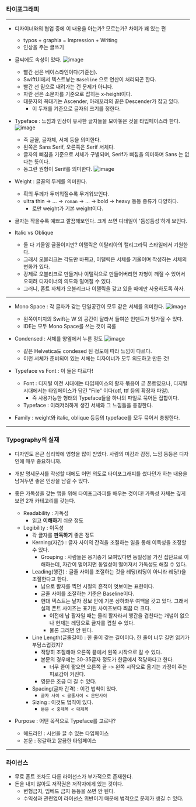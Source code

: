 ### 타이포그래피
---

- 디자이너와의 협업 중에 이 내용을 아는가? 모르는가? 차이가 꽤 있는 편
    + typos + graphia = Impression + Writing
    + 인상을 주는 글쓰기

- 글씨에도 속성이 있다.
![image](/image3.png)
    + 빨간 선은 베이스라인이다(기준선).
    + SwiftUI에서 텍스트뷰는 `Baseline` 으로 연산이 처리되곤 한다.
    + 빨간 선 밑으로 내려가는 건 문제가 아니다.
    + 파란 선은 소문자를 기준으로 잡히는 x-height이다.
    + 대문자의 꼭대기는 Ascender, 아래꼬리의 끝은 Descender가 잡고 있다.
        + 이 두개를 기준으로 글자의 크기를 정한다.
- Typeface : 느낌과 인상이 유사한 글자들을 모아놓은 것을 타입페이스라 한다.
![image](/image4.png)
    - 즉 글꼴, 글자체, 서체 등을 의미한다.
    - 왼쪽은 Sans Serif, 오른쪽은 Serif 서체다.
    - 글자의 삐침을 기준으로 서체가 구별되며, Serif가 삐침을 의미하며 Sans 는 없다는 뜻이다.
    - 동그란 원형이 Serif를 의미한다.
![image](/image5.png)

- Weight : 글꼴의 두께를 의미한다.
    - 획의 두께가 두꺼워질수록 무거워보인다.
    - ultra thin -> ... -> `roman` -> ... -> bold -> heavy 등등 종류가 다양하다.
        - 로만 weight가 기본 weight이다.
- 글자는 작을수록 예쁘고 깔끔해보인다. 크게 쓰면 디테일이 '듬성듬성'하게 보인다.
- Italic vs Oblique
    - 둘 다 기울임 글꼴이지만? 이탤릭은 이탈리아의 캘리그라픽 스타일에서 기원한다.
    - 그래서 오블리크는 각도만 바뀌고, 이탤릭은 서체를 기울이며 작성하는 서체의 변화가 있다.
    - 강제로 오블리크로 만들거나 이탤릭으로 만들어버리면 자형이 깨질 수 있어서 오히려 디자이너의 의도와 멀어질 수 있다.
    - 그러니, 폰트 자체가 오블리크나 이탤릭을 갖고 있을 때에만 사용하도록 하자.

---
- Mono Space : 각 글자가 갖는 단일공간이 모두 같은 서체를 의미한다.
  ![image](/image6.png)
    - 왼쪽이미지의 Swift는 W 의 공간이 달라서 들여쓴 인덴트가 망가질 수 있다.
    - IDE는 모두 Mono Space를 쓰는 것이 국룰

- Condensed : 서체를 양옆에서 누른 정도
![image](/image8.png)
    - 같은 Helvetica도 condesed 된 정도에 따라 느낌이 다르다.
    - 이런 서체가 준비되어 있는 서체는 디자이너가 모두 의도하고 만든 것!

- Typeface vs Font : 이 둘은 다르다! 
    - Font : 디지털 이전 시대에는 타입페이스의 활자 묶음이 곧 폰트였으나, 디지털 시대에서는 타입페이스가 담긴 "File" 이다(otf, ttf 등의 확장자 파일).
        - 즉 사용가능한 형태의 Typeface들을 하나의 파일로 묶어둔 집합이다.
    - Typeface : 이러저러하게 생긴 서체와 그 느낌들을 총칭한다.
- Family : weight와 italic, oblique 등등의 typeface를 모두 묶어서 총칭한다.


---
### Typography의 실재

- 디자인도 은근 심리학에 영향을 많이 받았다. 사람의 미감과 감정, 느낌 등등은 디자인에 매우 중요하니까.
- 개발 명세문서를 작성할 때에도 어떤 의도로 타이포그래피를 썼다던가 하는 내용을 남겨두면 좋은 인상을 남길 수 있다.

- 좋은 가독성을 갖는 앱을 위해 타이포그라피를 배우는 것이다! 가독성 자체는 깊게보면 2개 카테고리를 갖는다.
    - Readability : 가독성
        - 읽고 **이해하기** 쉬운 정도
    - Legibility : 이독성
        - 각 글자를 **판독하기** 좋은 정도
        - Kerning(자간) : 글자 사이의 간격을 조절하는 일을 통해 이독성을 조정할 수 있다.
            - Grouping : 사람들은 옹기종기 모여있다면 동일성을 가진 집단으로 이해하는데, 자간이 멀어지면 동일성이 떨어져서 가독성도 해칠 수 있다.
        - Leading(행간) : 글줄 사이를 조절하는 것을 레딩(리딩이 아니라 레딩!)을 조절한다고 한다.
            - 납으로 활자를 찍던 시절의 흔적이 엿보이는 표현이다.
            - 글줄 사이를 조절하는 기준은 Baseline이다.
            - 현대 텍스트는 낱자 정보 안에 기본 상하좌우 여백을 갖고 있다. 그래서 실제 폰트 사이즈는 표기된 사이즈보다 쬐끔 더 크다.
                - 이전에 납 활자일 때는 물리 활자라서 행간을 겹친다는 개념이 없으나 현재는 레딩으로 글자를 겹칠 수 있다.
                - 물론 그러면 안 된다.
        - Line Length(글줄길이) : 한 줄이 갖는 길이이다. 한 줄이 너무 길면 읽기가 부담스럽겠지?
            - 적당히 조절해야 오른쪽 끝에서 왼쪽 시작으로 갈 수 있다.
            - 본문의 경우에는 30-35글자 정도가 한글에서 적당하다고 한다.
                - 너무 줄이 짧으면 오른쪽 끝 -> 왼쪽 시작으로 옮기는 과정이 주는 피로감이 커진다.
            - 영문은 조금 더 길 수 있다.
        - Spacing(글자 간격) : 이건 법칙이 있다.
            - `글자 사이 < 글줄사이 < 문단사이`
        - Sizing : 이것도 법칙이 있다.
            - `본문 < 중제목 < 대제목`
- Purpose : 어떤 목적으로 Typeface를 고르나?
    - 헤드라인 : 시선을 끌 수 있는 타입페이스
    - 본문 : 정갈하고 깔끔한 타입페이스

---
### 라이선스

- 무료 폰트 조차도 다른 라이선스가 부가적으로 존재한다.
- 돈을 내지 않아도 저작권은 저작자에게 있는 것이다.
    - 변형금지, 임베드 금지 등등을 쓰면 안 된다.
    - 수익성과 관련없이 라이선스 위반이기 때문에 법적으로 문제가 생길 수 있다.
    
